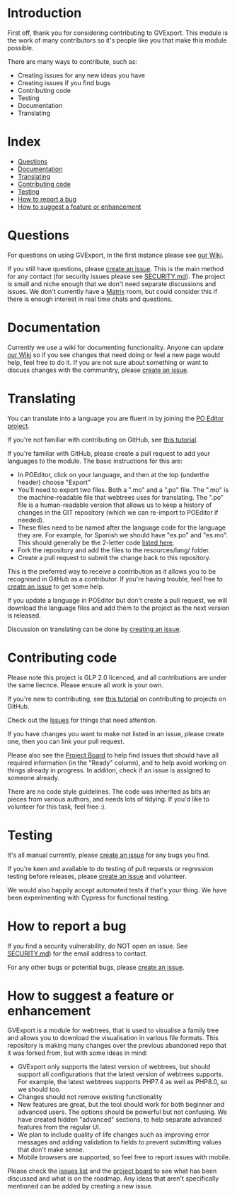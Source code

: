 # Introduction

First off, thank you for considering contributing to GVExport. This module is the work of many contributors so it's people like you that make this module possible.

There are many ways to contribute, such as:
- Creating issues for any new ideas you have
- Creating issues if you find bugs
- Contributing code
- Testing
- Documentation
- Translating

# Index
- [Questions](https://github.com/Neriderc/GVExport/blob/master/CONTRIBUTING.md#questions)
- [Documentation](https://github.com/Neriderc/GVExport/blob/master/CONTRIBUTING.md#documentation)
- [Translating](https://github.com/Neriderc/GVExport/blob/master/CONTRIBUTING.md#translating)
- [Contributing code](https://github.com/Neriderc/GVExport/blob/master/CONTRIBUTING.md#contributing-code)
- [Testing](https://github.com/Neriderc/GVExport/blob/master/CONTRIBUTING.md#testing)
- [How to report a bug](https://github.com/Neriderc/GVExport/blob/master/CONTRIBUTING.md#how-to-report-a-bug)
- [How to suggest a feature or enhancement](https://github.com/Neriderc/GVExport/blob/master/CONTRIBUTING.md#how-to-suggest-a-feature-or-enhancement)

# Questions

For questions on using GVExport, in the first instance please see [our Wiki](https://github.com/Neriderc/GVExport/wiki).

If you still have questions, please [create an issue](https://github.com/Neriderc/GVExport/issues). This is the main method for any contact (for security issues please see [SECURITY.md](https://github.com/Neriderc/GVExport/blob/master/SECURITY.md)). The project is small and niche enough that we don't need separate discussions and issues. We don't currently have a [Matrix](https://matrix.org/) room, but could consider this if there is enough interest in real time chats and questions.

# Documentation

Currently we use a wiki for documenting functionality. Anyone can update [our Wiki](https://github.com/Neriderc/GVExport/wiki) so if you see changes that need doing or feel a new page would help, feel free to do it. If you are not sure about something or want to discuss changes with the communitry, please [create an issue](https://github.com/Neriderc/GVExport/issues).

# Translating

You can translate into a language you are fluent in by joining the [PO Editor project](https://poeditor.com/join/project/YqPRBXZnlf). 

If you're not familiar with contributing on GitHub, see [this tutorial](https://github.com/firstcontributions/first-contributions).

If you're familiar with GitHub, please create a pull request to add your languages to the module. The basic instructions for this are:

- In POEditor, click on your language, and then at the top (underthe header) choose "Export"
- You'll need to export two files. Both a ".mo" and a ".po" file. The ".mo" is the machine-readable file that webtrees uses for translating. The ".po" file is a human-readable version that allows us to keep a history of changes in the GIT repository (which we can re-import to POEditor if needed).
- These files need to be named after the language code for the language they are. For example, for Spanish we should have "es.po" and "es.mo". This should generally be the 2-letter code [listed here](https://en.wikipedia.org/wiki/List_of_ISO_639-1_codes).
- Fork the repository and add the files to the resources/lang/ folder.
- Create a pull request to submit the change back to this repository.

This is the preferred way to receive a contribution as it allows you to be recognised in GitHub as a contributor. If you're having trouble, feel free to [create an issue](https://github.com/Neriderc/GVExport/issues) to get some help.

If you update a language in POEditor but don't create a pull request, we will download the language files and add them to the project as the next version is released.

Discussion on translating can be done by [creating an issue](https://github.com/Neriderc/GVExport/issues).

# Contributing code

Please note this project is GLP 2.0 licenced, and all contributions are under the same liecnce. Please ensure all work is your own.

If you're new to contributing, see [this tutorial](https://github.com/firstcontributions/first-contributions) on contributing to projects on GitHub.

Check out the [Issues](https://github.com/Neriderc/GVExport/issues) for things that need attention. 

If you have changes you want to make not listed in an issue, please create one, then you can link your pull request.

Please also see the [Project Board](https://github.com/users/Neriderc/projects/1/views/1) to help find issues that should have all required information (in the "Ready" column), and to help avoid working on things already in progress. In additon, check if an issue is assigned to someone already.

There are no code style guidelines. The code was inherited as bits an pieces from various authors, and needs lots of tidying. If you'd like to volunteer for this task, feel free :).

# Testing

It's all manual currently, please [create an issue](https://github.com/Neriderc/GVExport/issues) for any bugs you find.

If you're keen and available to do testing of pull requests or regression testing before releases, please [create an issue](https://github.com/Neriderc/GVExport/issues) and volunteer.

We would also happily accept automated tests if that's your thing. We have been experimenting with Cypress for functional testing.

# How to report a bug
If you find a security vulnerability, do NOT open an issue. See [SECURITY.md](https://github.com/Neriderc/GVExport/blob/master/SECURITY.md)) for the email address to contact.

For any other bugs or potential bugs, please [create an issue](https://github.com/Neriderc/GVExport/issues).

# How to suggest a feature or enhancement

GVExport is a module for webtrees, that is used to visualise a family tree and allows you to download the visualisation in various file formats. This repository is making many changes over the previous abandoned repo that it was forked from, but with some ideas in mind:

- GVExport only supports the latest version of webtrees, but should support all configurations that the latest version of webtrees supports. For example, the latest webtrees supports PHP7.4 as well as PHP8.0, so we should too.
- Changes should not remove existing functionality
- New features are great, but the tool should work for both beginner and advanced users. The options should be powerful but not confusing. We have created hidden "advanced" sections, to help separate advanced features from the regular UI.
- We plan to include quality of life changes such as improving error messages and adding validation to fields to prevent submitting values that don't make sense.
- Mobile browsers are supported, so feel free to report issues with mobile.

Please check the [issues list](https://github.com/Neriderc/GVExport/issues) and the [project board](https://github.com/users/Neriderc/projects/1/views/1) to see what has been discussed and what is on the roadmap. Any ideas that aren't specifically mentioned can be added by creating a new issue.

